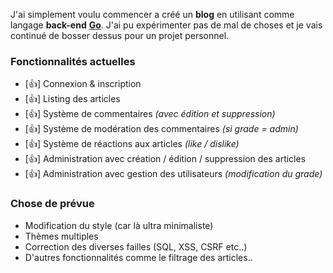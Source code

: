 
J'ai simplement voulu commencer a créé un **blog** en utilisant comme langage **back-end** **[Go](https://go.dev/)**. J'ai pu expérimenter pas de mal de choses et je vais continué de bosser dessus pour un projet personnel.

### Fonctionnalités actuelles

 - [👍] Connexion & inscription
 - [👍] Listing des articles
 - [👍] Système de commentaires *(avec édition et suppression)*
 - [👍] Système de modération des commentaires *(si grade = admin)*
 - [👍] Système de réactions aux articles *(like / dislike)*
 - [👍] Administration avec création / édition / suppression des articles
 - [👍] Administration avec gestion des utilisateurs *(modification du grade)*

### Chose de prévue

 - Modification du style (car là ultra minimaliste)
 - Thèmes multiples
 - Correction des diverses failles (SQL, XSS, CSRF etc..)
 - D'autres fonctionnalités comme le filtrage des articles..

 



